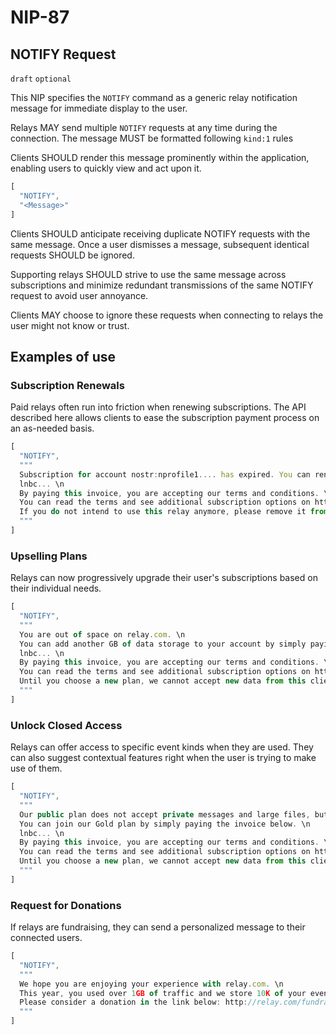 NIP-87
======

NOTIFY Request
--------------

`draft` `optional`

This NIP specifies the `NOTIFY` command as a generic relay notification message for immediate display to the user. 

Relays MAY send multiple `NOTIFY` requests at any time during the connection. The message MUST be formatted following `kind:1` rules 

Clients SHOULD render this message prominently within the application, enabling users to quickly view and act upon it.

```js
[
  "NOTIFY",
  "<Message>"
]
```

Clients SHOULD anticipate receiving duplicate NOTIFY requests with the same message. Once a user dismisses a message, subsequent identical requests SHOULD be ignored.

Supporting relays SHOULD strive to use the same message across subscriptions and minimize redundant transmissions of the same NOTIFY request to avoid user annoyance.

Clients MAY choose to ignore these requests when connecting to relays the user might not know or trust.

## Examples of use

### Subscription Renewals

Paid relays often run into friction when renewing subscriptions. The API described here allows clients to ease the subscription payment process on an as-needed basis. 

```js
[
  "NOTIFY",
  """
  Subscription for account nostr:nprofile1.... has expired. You can renew your access for the next 30 days by simply paying the invoice below. \n 
  lnbc... \n 
  By paying this invoice, you are accepting our terms and conditions. \n
  You can read the terms and see additional subscription options on http://relay.com/plans \n 
  If you do not intend to use this relay anymore, please remove it from your relay list. \n
  """
]
```

### Upselling Plans

Relays can now progressively upgrade their user's subscriptions based on their individual needs. 

```js
[
  "NOTIFY",
  """
  You are out of space on relay.com. \n
  You can add another GB of data storage to your account by simply paying the invoice below. \n 
  lnbc... \n 
  By paying this invoice, you are accepting our terms and conditions. \n
  You can read the terms and see additional subscription options on http://relay.com/plans \n 
  Until you choose a new plan, we cannot accept new data from this client. \n
  """
]
```

### Unlock Closed Access

Relays can offer access to specific event kinds when they are used. They can also suggest contextual features right when the user is trying to make use of them. 

```js
[
  "NOTIFY",
  """
  Our public plan does not accept private messages and large files, but Gold members can store up to 10000 messages and 1GB of files. \n
  You can join our Gold plan by simply paying the invoice below. \n 
  lnbc... \n 
  By paying this invoice, you are accepting our terms and conditions. \n
  You can read the terms and see additional subscription options on http://relay.com/plans \n 
  Until you choose a new plan, we cannot accept new data from this client."
  """
]
```

### Request for Donations

If relays are fundraising, they can send a personalized message to their connected users. 

```js
[
  "NOTIFY",
  """
  We hope you are enjoying your experience with relay.com. \n
  This year, you used over 1GB of traffic and we store 10K of your events. \n
  Please consider a donation in the link below: http://relay.com/fundraising
  """
]
```
